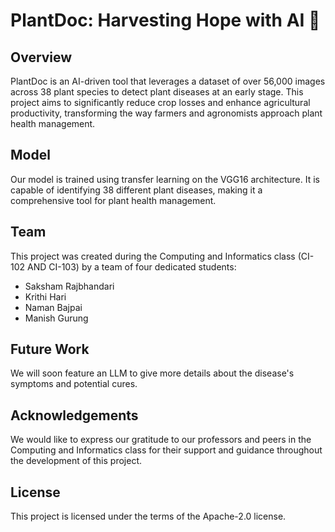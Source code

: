 # PlantDoc: Harvesting Hope with AI 🌱

## Overview
PlantDoc is an AI-driven tool that leverages a dataset of over 56,000 images across 38 plant species to detect plant diseases at an early stage. This project aims to significantly reduce crop losses and enhance agricultural productivity, transforming the way farmers and agronomists approach plant health management.

## Model
Our model is trained using transfer learning on the VGG16 architecture. It is capable of identifying 38 different plant diseases, making it a comprehensive tool for plant health management.

## Team
This project was created during the Computing and Informatics class (CI-102 AND CI-103) by a team of four dedicated students:

- Saksham Rajbhandari
- Krithi Hari
- Naman Bajpai
- Manish Gurung

## Future Work
We will soon feature an LLM to give more details about the disease's symptoms and potential cures.

## Acknowledgements
We would like to express our gratitude to our professors and peers in the Computing and Informatics class for their support and guidance throughout the development of this project.

## License
This project is licensed under the terms of the Apache-2.0 license.
